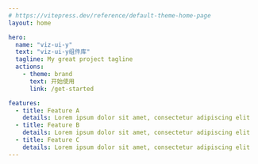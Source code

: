```yaml
---
# https://vitepress.dev/reference/default-theme-home-page
layout: home

hero:
  name: "viz-ui-y"
  text: "viz-ui-y组件库"
  tagline: My great project tagline
  actions:
    - theme: brand
      text: 开始使用
      link: /get-started

features:
  - title: Feature A
    details: Lorem ipsum dolor sit amet, consectetur adipiscing elit
  - title: Feature B
    details: Lorem ipsum dolor sit amet, consectetur adipiscing elit
  - title: Feature C
    details: Lorem ipsum dolor sit amet, consectetur adipiscing elit
---
```


